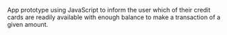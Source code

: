 App prototype using JavaScript to inform the user which of their credit cards are readily available with enough balance to make a transaction of a given amount. 
